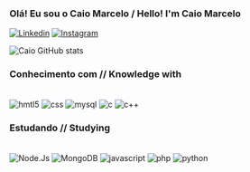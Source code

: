 ### Olá! Eu sou o Caio Marcelo / Hello! I'm Caio Marcelo

[![Linkedin](https://img.shields.io/badge/LinkedIn-0077B5?style=for-the-badge&logo=linkedin&logoColor=white)](https://www.linkedin.com/in/caio-marcelo-lima-ildefonso-campos-08728a26a/)
[![Instagram](https://img.shields.io/badge/Instagram-E4405F?style=for-the-badge&logo=instagram&logoColor=white)](https://www.instagram.com/caiomarcelo79_/)

![Caio GitHub stats](https://github-readme-stats.vercel.app/api?username=caiomarcelo79&show_icons=true&theme=merko)

### Conhecimento com // Knowledge with

<div style="display: inline_block"><br>
  
<img align="center" alt = "hmtl5" src="https://img.shields.io/badge/HTML5-E34F26?style=for-the-badge&logo=html5&logoColor=white">
<img align="center" alt = "css" src="https://img.shields.io/badge/CSS3-1572B6?style=for-the-badge&logo=css3&logoColor=white">
<img align="center" alt = "mysql" src="https://img.shields.io/badge/MySQL-00000F?style=for-the-badge&logo=mysql&logoColor=white">
<img align="center" alt = "c" src="https://img.shields.io/badge/C-00599C?style=for-the-badge&logo=c&logoColor=white">
<img align="center" alt = "c++" src="https://img.shields.io/badge/C%2B%2B-00599C?style=for-the-badge&logo=c%2B%2B&logoColor=white">

</div>


### Estudando // Studying

<div style="display: inline_block"><br>


<img align="center" alt = "Node.Js" src="https://img.shields.io/badge/Node%20js-339933?style=for-the-badge&logo=nodedotjs&logoColor=white">
<img align="center" alt = "MongoDB" src="https://img.shields.io/badge/MongoDB-4EA94B?style=for-the-badge&logo=mongodb&logoColor=white">
<img align="center" alt = "javascript" src="https://img.shields.io/badge/JavaScript-F7DF1E?style=for-the-badge&logo=javascript&logoColor=black">
<img align="center" alt = "php" src="https://img.shields.io/badge/PHP-777BB4?style=for-the-badge&logo=php&logoColor=white">
<img align="center" alt = "python" src="https://img.shields.io/badge/python-3670A0?style=for-the-badge&logo=python&logoColor=ffdd54">


</div>
